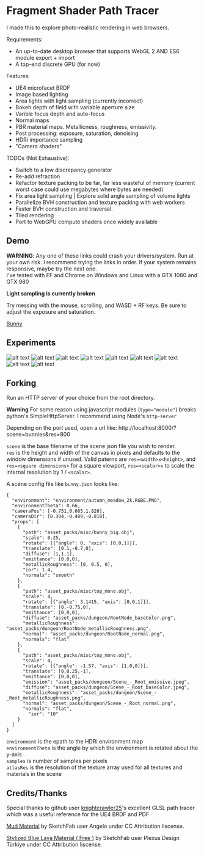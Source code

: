 # Fragment Shader Path Tracer

I made this to explore photo-realistic rendering in web browsers. 
 
Requirements:
* An up-to-date desktop browser that supports WebGL 2 AND ES6 module export + import
* A top-end discrete GPU (for now)

Features:
* UE4 microfacet BRDF
* Image based lighting
* Area lights with light sampling (currently incorrect)
* Bokeh depth of field with variable aperture size
* Varible focus depth and auto-focus
* Normal maps
* PBR material maps. Metallicness, roughness, emissivity.
* Post processing: exposure, saturation, denoising
* HDRi importance sampling
* "Camera shaders"

TODOs (Not Exhaustive):
* Switch to a low discrepancy generator
* Re-add refraction
* Refactor texture packing to be far, far less wasteful of memory (current worst case could use megabytes where bytes are needed)
* Fix area light sampling | Explore solid angle sampling of volume lights
* Parallelize BVH construction and texture packing with web workers
* Faster BVH construction and traversal.
* Tiled rendering
* Port to WebGPU compute shaders once widely available

## Demo

**WARNING**: Any one of these links could crash your drivers/system. Run at your own risk. I recommend trying the links in order. If your system remains responsive, maybe try the next one.  
I've tested with FF and Chrome on Windows and Linux with a GTX 1080 and GTX 980

**Light sampling is currently broken**

Try messing with the mouse, scrolling, and WASD + RF keys.  Be sure to adjust the exposure and saturation.

[Bunny](http://apbodnar.github.io/FSPT/index.html?scene=bunny&mode=ne&res=1280x720)

## Experiments

![alt text](images/gi.png)
![alt text](images/lego.png)
![alt text](images/ape.png)
![alt text](images/tokyo.png)
![alt text](images/dude.png)
![alt text](images/nier.png)
![alt text](images/mat.png)
![alt text](images/ajax.png)
![alt text](images/ori.png)

## Forking

Run an HTTP server of your choice from the root directory.

**Warning** For some reason using javascript modules (`type="module"`) breaks python's SimpleHttpServer.
I recommend using Node's `http-server`

Depending on the port used, open a url like: http://localhost:8000/?scene=bunnies&res=800

`scene` is the base filename of the scene json file you wish to render.  
`res` is the height and width of the canvas in pixels and defaults to the window dimensions if unused. Valid paterns are `res=<width>x<height>`, and `res=<square dimensions>` for a square viewport, `res=<scalar>x` to scale the internal resolution by 1 / `<scalar>`.

A scene config file like `bunny.json` looks like:

```
{
  "environment": "environment/autumn_meadow_2k.RGBE.PNG",
  "environmentTheta": 0.66,
  "cameraPos": [-0.751,0.665,1.820],
  "cameraDir": [0.304,-0.489,-0.818],
  "props": [
    {
      "path": "asset_packs/misc/bunny_big.obj",
      "scale": 0.25,
      "rotate": [{"angle": 0, "axis": [0,0,1]}],
      "translate": [0.1,-0.7,0],
      "diffuse": [1,1,1],
      "emittance": [0,0,0],
      "metallicRoughness": [0, 0.5, 0],
      "ior": 1.4,
      "normals": "smooth"
    },
    {
      "path": "asset_packs/misc/top_mono.obj",
      "scale": 4,
      "rotate": [{"angle": 3.1415, "axis": [0,0,1]}],
      "translate": [0,-0.75,0],      
      "emittance": [0,0,0],
      "diffuse": "asset_packs/dungeon/RootNode_baseColor.png",
      "metallicRoughness": "asset_packs/dungeon/RootNode_metallicRoughness.png",
      "normal": "asset_packs/dungeon/RootNode_normal.png",
      "normals": "flat"
    },
    {
      "path": "asset_packs/misc/top_mono.obj",
      "scale": 4,
      "rotate": [{"angle": -1.57, "axis": [1,0,0]}],
      "translate": [0,0.25,-1],
      "emittance": [0,0,0],
      "emission": "asset_packs/dungeon/Scene_-_Root_emissive.jpeg",
      "diffuse": "asset_packs/dungeon/Scene_-_Root_baseColor.jpeg",
      "metallicRoughness": "asset_packs/dungeon/Scene_-_Root_metallicRoughness.png",
      "normal": "asset_packs/dungeon/Scene_-_Root_normal.png",
      "normals": "flat",
	    "ior": "10"
    }
  ]
}
```
`environment` is the epath to the HDRi environment map  
`environmentTheta` is the angle by which the environment is rotated about the y-axis  
`samples` is number of samples per pixels  
`atlasRes` is the resolution of the texture array used for all textures and materials in the scene

## Credits/Thanks

Special thanks to github user [knightcrawler25](https://github.com/knightcrawler25/GLSL-PathTracer)'s excellent GLSL path tracer which was a useful reference for the UE4 BRDF and PDF

[Mud Material](https://sketchfab.com/3d-models/mud-material-8f6c45d163b24b02a845dd47561a6efe) by SketchFab user Angelo under CC Attribution liscense.

[Stylized Blue Lava Material ( Free )](https://sketchfab.com/3d-models/stylized-blue-lava-material-free-1503b4a9a03540789ca26907af3a07c8) by SketchFab user Plexus Design Türkiye under CC Attribution liscense.